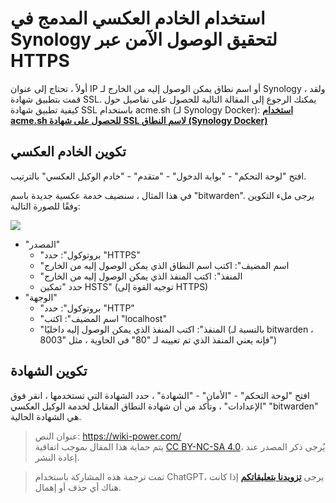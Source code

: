 # استخدام الخادم العكسي المدمج في Synology لتحقيق الوصول الآمن عبر HTTPS

أولاً ، تحتاج إلى عنوان IP أو اسم نطاق يمكن الوصول إليه من الخارج لـ Synology ، ولقد قمت بتطبيق شهادة SSL. يمكنك الرجوع إلى المقالة التالية للحصول على تفاصيل حول كيفية تطبيق شهادة SSL باستخدام acme.sh (لـ Synology Docker): [**استخدام acme.sh للحصول على شهادة SSL لاسم النطاق (Synology Docker)**](https://wiki-power.com/ar/%E5%9F%BA%E4%BA%8Eacme.sh%E8%87%AA%E5%8A%A8%E7%94%B3%E8%AF%B7%E5%9F%9F%E5%90%8D%E8%AF%81%E4%B9%A6%EF%BC%88%E7%BE%A4%E6%99%96Docker%EF%BC%89)

## تكوين الخادم العكسي

افتح "لوحة التحكم" - "بوابة الدخول" - "متقدم" - "خادم الوكيل العكسي" بالترتيب.

في هذا المثال ، سنضيف خدمة عكسية جديدة باسم "bitwarden". يرجى ملء التكوين وفقًا للصورة التالية:

![](https://img.wiki-power.com/d/wiki-media/img/20210503213004.png)

- "المصدر"
  - "بروتوكول": حدد "HTTPS"
  - "اسم المضيف": اكتب اسم النطاق الذي يمكن الوصول إليه من الخارج
  - "المنفذ": اكتب المنفذ الذي يمكن الوصول إليه من الخارج
  - حدد "تمكين HSTS" (توجيه القوة إلى HTTPS)
- "الوجهة"
  - "بروتوكول": حدد "HTTP"
  - "اسم المضيف": اكتب "localhost"
  - "المنفذ": اكتب المنفذ الذي يمكن الوصول إليه داخليًا (بالنسبة لـ bitwarden ، فإنه يعني المنفذ الذي تم تعيينه لـ "80" في الحاوية ، مثل "8003")

## تكوين الشهادة

افتح "لوحة التحكم" - "الأمان" - "الشهادة" ، حدد الشهادة التي تستخدمها ، انقر فوق "الإعدادات" ، وتأكد من أن شهادة النطاق المقابل لخدمة الوكيل العكسي "bitwarden" هي الشهادة الحالية.

> عنوان النص: <https://wiki-power.com/>  
> يتم حماية هذا المقال بموجب اتفاقية [CC BY-NC-SA 4.0](https://creativecommons.org/licenses/by/4.0/deed.zh)، يُرجى ذكر المصدر عند إعادة النشر.

> تمت ترجمة هذه المشاركة باستخدام ChatGPT، يرجى [**تزويدنا بتعليقاتكم**](https://github.com/linyuxuanlin/Wiki_MkDocs/issues/new) إذا كانت هناك أي حذف أو إهمال.